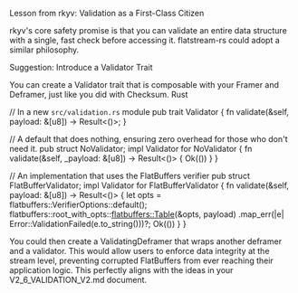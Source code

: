 Lesson from rkyv: Validation as a First-Class Citizen

rkyv's core safety promise is that you can validate an entire data structure with a single, fast check before accessing it. flatstream-rs could adopt a similar philosophy.

Suggestion: Introduce a Validator Trait

You can create a Validator trait that is composable with your Framer and Deframer, just like you did with Checksum.
Rust

// In a new `src/validation.rs` module
pub trait Validator {
    fn validate(&self, payload: &[u8]) -> Result<()>;
}

// A default that does nothing, ensuring zero overhead for those who don't need it.
pub struct NoValidator;
impl Validator for NoValidator {
    fn validate(&self, _payload: &[u8]) -> Result<()> { Ok(()) }
}

// An implementation that uses the FlatBuffers verifier
pub struct FlatBufferValidator;
impl Validator for FlatBufferValidator {
    fn validate(&self, payload: &[u8]) -> Result<()> {
        let opts = flatbuffers::VerifierOptions::default();
        flatbuffers::root_with_opts::<flatbuffers::Table>(&opts, payload)
            .map_err(|e| Error::ValidationFailed(e.to_string()))?;
        Ok(())
    }
}

You could then create a ValidatingDeframer that wraps another deframer and a validator. This would allow users to enforce data integrity at the stream level, preventing corrupted FlatBuffers from ever reaching their application logic. This perfectly aligns with the ideas in your V2_6_VALIDATION_V2.md document.
